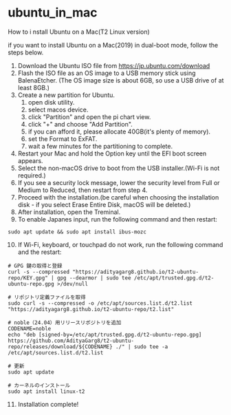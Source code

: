# ubuntu_in_mac
How to i nstall Ubuntu on a Mac(T2 Linux version)

if you want to install Ubuntu on a Mac(2019) in dual-boot mode, follow the steps below.

1. Download the Ubuntu ISO file from https://jp.ubuntu.com/download
2. Flash the ISO file as an OS image to a USB memory stick using BalenaEtcher.
   (The OS image size is about 6GB, so use a USB drive of at least 8GB.)
3. Create a new partition for Ubuntu.
   1. open disk utility.
   2. select macos device.
   3. click "Partition" and open the pi chart view.
   4. click "+" and choose "Add Partition".
   5. if you can afford it, please allocate 40GB(it's plenty of memory).
   6. set the Format to ExFAT.
   7. wait a few minutes for the partitioning to complete.
4. Restart your Mac and hold the Option key until the EFI boot screen appears.
5. Select the non-macOS drive to boot from the USB installer.(Wi-Fi is not required.)
6. If you see a security lock message, lower the security level from Full or Medium to Reduced, then restart from step 4.
7. Proceed with the installation.(be careful when choosing the installation disk - if you select Erase Entire Disk, macOS will be deleted.)
8. After installation, open the Treminal.
9. To enable Japanes input, run the following command and then restart:
```
sudo apt update && sudo apt install ibus-mozc
```
10. If Wi-Fi, keyboard, or touchpad do not work, run the following command and the restart:
```
# GPG 鍵の取得と登録
curl -s --compressed "https://adityagarg8.github.io/t2-ubuntu-repo/KEY.gpg" | gpg --dearmor | sudo tee /etc/apt/trusted.gpg.d/t2-ubuntu-repo.gpg >/dev/null

# リポジトリ定義ファイルを取得
sudo curl -s --compressed -o /etc/apt/sources.list.d/t2.list "https://adityagarg8.github.io/t2-ubuntu-repo/t2.list"

# noble（24.04）用リリースリポジトリを追加
CODENAME=noble
echo "deb [signed-by=/etc/apt/trusted.gpg.d/t2-ubuntu-repo.gpg] https://github.com/AdityaGarg8/t2-ubuntu-repo/releases/download/${CODENAME} ./" | sudo tee -a /etc/apt/sources.list.d/t2.list

# 更新
sudo apt update

# カーネルのインストール
sudo apt install linux-t2
```
11. Installation complete!

